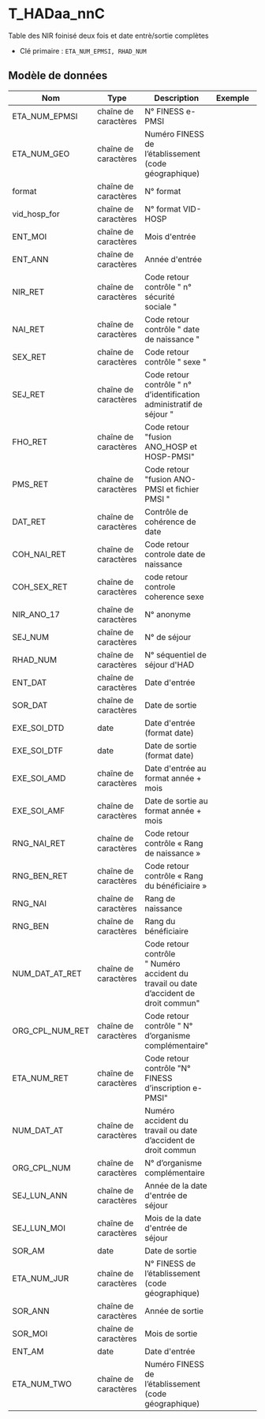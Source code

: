 # T_HADaa_nnC

Table des NIR foinisé deux fois et date entrè/sortie complètes

- Clé primaire : `ETA_NUM_EPMSI, RHAD_NUM`

## Modèle de données

|Nom|Type|Description|Exemple|Propriétés|
|-|-|-|-|-|
|ETA_NUM_EPMSI|chaîne de caractères|N° FINESS e-PMSI|||
|ETA_NUM_GEO|chaîne de caractères|Numéro FINESS de l’établissement (code géographique)|||
|format|chaîne de caractères|N° format|||
|vid_hosp_for|chaîne de caractères|N° format VID-HOSP|||
|ENT_MOI|chaîne de caractères|Mois d'entrée|||
|ENT_ANN|chaîne de caractères|Année d'entrée|||
|NIR_RET|chaîne de caractères|Code retour contrôle " n° sécurité sociale "|||
|NAI_RET|chaîne de caractères|Code retour contrôle " date de naissance "|||
|SEX_RET|chaîne de caractères|Code retour contrôle " sexe "|||
|SEJ_RET|chaîne de caractères|Code retour contrôle " n° d’identification administratif de séjour "|||
|FHO_RET|chaîne de caractères|Code retour "fusion ANO_HOSP et HOSP-PMSI"|||
|PMS_RET|chaîne de caractères|Code retour "fusion ANO-PMSI et fichier PMSI "|||
|DAT_RET|chaîne de caractères|Contrôle de cohérence de date|||
|COH_NAI_RET|chaîne de caractères|Code retour controle date de naissance|||
|COH_SEX_RET|chaîne de caractères|code retour controle coherence sexe|||
|NIR_ANO_17|chaîne de caractères|N° anonyme|||
|SEJ_NUM|chaîne de caractères|N° de séjour|||
|RHAD_NUM|chaîne de caractères|N° séquentiel de séjour d'HAD|||
|ENT_DAT|chaîne de caractères|Date d'entrée|||
|SOR_DAT|chaîne de caractères|Date de sortie|||
|EXE_SOI_DTD|date|Date d'entrée (format date)|||
|EXE_SOI_DTF|date|Date de sortie (format date)|||
|EXE_SOI_AMD|chaîne de caractères|Date d'entrée au format année + mois|||
|EXE_SOI_AMF|chaîne de caractères|Date de sortie au format année + mois|||
|RNG_NAI_RET|chaîne de caractères|Code retour contrôle « Rang de naissance »|||
|RNG_BEN_RET|chaîne de caractères|Code retour contrôle « Rang du bénéficiaire »|||
|RNG_NAI|chaîne de caractères|Rang de naissance|||
|RNG_BEN|chaîne de caractères|Rang du bénéficiaire|||
|NUM_DAT_AT_RET|chaîne de caractères|Code retour contrôle " Numéro accident du travail ou date d’accident de droit commun"|||
|ORG_CPL_NUM_RET|chaîne de caractères|Code retour contrôle " N° d’organisme complémentaire"|||
|ETA_NUM_RET|chaîne de caractères|Code retour contrôle "N° FINESS d’inscription e-PMSI"|||
|NUM_DAT_AT|chaîne de caractères|Numéro accident du travail ou date d’accident de droit commun|||
|ORG_CPL_NUM|chaîne de caractères|N° d’organisme complémentaire|||
|SEJ_LUN_ANN|chaîne de caractères|Année de la date d'entrée de séjour|||
|SEJ_LUN_MOI|chaîne de caractères|Mois de la date d'entrée de séjour|||
|SOR_AM|date|Date de sortie|||
|ETA_NUM_JUR|chaîne de caractères|N° FINESS de l’établissement (code géographique)|||
|SOR_ANN|chaîne de caractères|Année de sortie|||
|SOR_MOI|chaîne de caractères|Mois de sortie|||
|ENT_AM|date|Date d'entrée|||
|ETA_NUM_TWO|chaîne de caractères|Numéro FINESS de l’établissement (code géographique)|||
